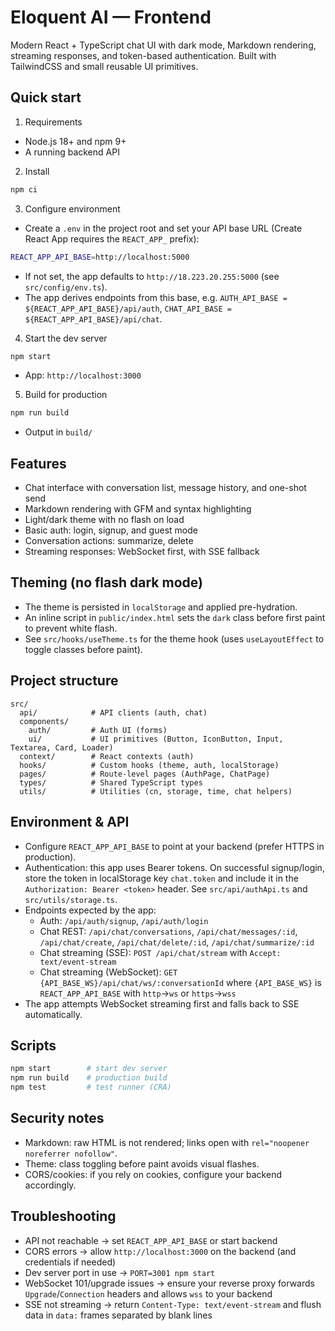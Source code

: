 # Eloquent AI — Frontend

Modern React + TypeScript chat UI with dark mode, Markdown rendering, streaming responses, and token-based authentication. Built with TailwindCSS and small reusable UI primitives.

## Quick start

1) Requirements
- Node.js 18+ and npm 9+
- A running backend API

2) Install
```bash
npm ci
```

3) Configure environment
- Create a `.env` in the project root and set your API base URL (Create React App requires the `REACT_APP_` prefix):
```bash
REACT_APP_API_BASE=http://localhost:5000
```
- If not set, the app defaults to `http://18.223.20.255:5000` (see `src/config/env.ts`).
- The app derives endpoints from this base, e.g. `AUTH_API_BASE = ${REACT_APP_API_BASE}/api/auth`, `CHAT_API_BASE = ${REACT_APP_API_BASE}/api/chat`.

4) Start the dev server
```bash
npm start
```
- App: `http://localhost:3000`

5) Build for production
```bash
npm run build
```
- Output in `build/`

## Features
- Chat interface with conversation list, message history, and one-shot send
- Markdown rendering with GFM and syntax highlighting
- Light/dark theme with no flash on load
- Basic auth: login, signup, and guest mode
- Conversation actions: summarize, delete
- Streaming responses: WebSocket first, with SSE fallback

## Theming (no flash dark mode)
- The theme is persisted in `localStorage` and applied pre-hydration.
- An inline script in `public/index.html` sets the `dark` class before first paint to prevent white flash.
- See `src/hooks/useTheme.ts` for the theme hook (uses `useLayoutEffect` to toggle classes before paint).

## Project structure
```
src/
  api/            # API clients (auth, chat)
  components/
    auth/         # Auth UI (forms)
    ui/           # UI primitives (Button, IconButton, Input, Textarea, Card, Loader)
  context/        # React contexts (auth)
  hooks/          # Custom hooks (theme, auth, localStorage)
  pages/          # Route-level pages (AuthPage, ChatPage)
  types/          # Shared TypeScript types
  utils/          # Utilities (cn, storage, time, chat helpers)
```

## Environment & API
- Configure `REACT_APP_API_BASE` to point at your backend (prefer HTTPS in production).
- Authentication: this app uses Bearer tokens. On successful signup/login, store the token in localStorage key `chat.token` and include it in the `Authorization: Bearer <token>` header. See `src/api/authApi.ts` and `src/utils/storage.ts`.
- Endpoints expected by the app:
  - Auth: `/api/auth/signup`, `/api/auth/login`
  - Chat REST: `/api/chat/conversations`, `/api/chat/messages/:id`, `/api/chat/create`, `/api/chat/delete/:id`, `/api/chat/summarize/:id`
  - Chat streaming (SSE): `POST /api/chat/stream` with `Accept: text/event-stream`
  - Chat streaming (WebSocket): `GET {API_BASE_WS}/api/chat/ws/:conversationId` where `{API_BASE_WS}` is `REACT_APP_API_BASE` with `http`→`ws` or `https`→`wss`
- The app attempts WebSocket streaming first and falls back to SSE automatically.

## Scripts
```bash
npm start        # start dev server
npm run build    # production build
npm test         # test runner (CRA)
```

## Security notes
- Markdown: raw HTML is not rendered; links open with `rel="noopener noreferrer nofollow"`.
- Theme: class toggling before paint avoids visual flashes.
- CORS/cookies: if you rely on cookies, configure your backend accordingly.

## Troubleshooting
- API not reachable → set `REACT_APP_API_BASE` or start backend
- CORS errors → allow `http://localhost:3000` on the backend (and credentials if needed)
- Dev server port in use → `PORT=3001 npm start`
- WebSocket 101/upgrade issues → ensure your reverse proxy forwards `Upgrade`/`Connection` headers and allows `wss` to your backend
- SSE not streaming → return `Content-Type: text/event-stream` and flush data in `data:` frames separated by blank lines
